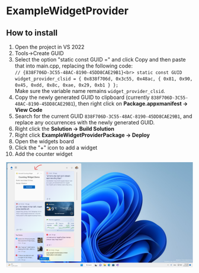 # ExampleWidgetProvider

## How to install
1. Open the project in VS 2022
2. Tools->Create GUID
3. Select the option "static const GUID =" and click Copy and then paste that into main.cpp, replacing the following code:<br>
`// {838F706D-3C55-48AC-8190-45DD8CAE29B1}<br>
static const GUID widget_provider_clsid =
{ 0x838f706d, 0x3c55, 0x48ac, { 0x81, 0x90, 0x45, 0xdd, 0x8c, 0xae, 0x29, 0xb1 } };`<br>
	Make sure the variable name remains `widget_provider_clsid`.
4. Copy the newly generated GUID to clipboard (currently `838F706D-3C55-48AC-8190-45DD8CAE29B1`), then right click on **Package.appxmanifest -> View Code**
5. Search for the current GUID `838F706D-3C55-48AC-8190-45DD8CAE29B1`, and replace any occurrences with the newly generated GUID.
6. Right click the **Solution -> Build Solution**
7. Right click **ExampleWidgetProviderPackage -> Deploy**
8. Open the widgets board
9. Click the "+" icon to add a widget
10. Add the counter widget

![Counter Widget example](https://github.com/elyasaf755/ExampleWidgetProvider/blob/master/CounterWidget.png)

